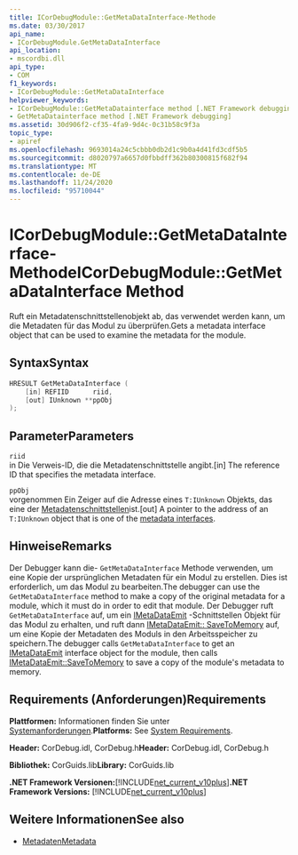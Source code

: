 ```yaml
---
title: ICorDebugModule::GetMetaDataInterface-Methode
ms.date: 03/30/2017
api_name:
- ICorDebugModule.GetMetaDataInterface
api_location:
- mscordbi.dll
api_type:
- COM
f1_keywords:
- ICorDebugModule::GetMetaDataInterface
helpviewer_keywords:
- ICorDebugModule::GetMetaDatainterface method [.NET Framework debugging]
- GetMetaDatainterface method [.NET Framework debugging]
ms.assetid: 30d906f2-cf35-4fa9-9d4c-0c31b58c9f3a
topic_type:
- apiref
ms.openlocfilehash: 9693014a24c5cbbb0db2d1c9b0a4d41fd3cdf5b5
ms.sourcegitcommit: d8020797a6657d0fbbdff362b80300815f682f94
ms.translationtype: MT
ms.contentlocale: de-DE
ms.lasthandoff: 11/24/2020
ms.locfileid: "95710044"
---
```

# <a name="icordebugmodulegetmetadatainterface-method"></a><span data-ttu-id="671f2-102">ICorDebugModule::GetMetaDataInterface-Methode</span><span class="sxs-lookup"><span data-stu-id="671f2-102">ICorDebugModule::GetMetaDataInterface Method</span></span>

<span data-ttu-id="671f2-103">Ruft ein Metadatenschnittstellenobjekt ab, das verwendet werden kann, um die Metadaten für das Modul zu überprüfen.</span><span class="sxs-lookup"><span data-stu-id="671f2-103">Gets a metadata interface object that can be used to examine the metadata for the module.</span></span>  
  
## <a name="syntax"></a><span data-ttu-id="671f2-104">Syntax</span><span class="sxs-lookup"><span data-stu-id="671f2-104">Syntax</span></span>  
  
```cpp  
HRESULT GetMetaDataInterface (  
    [in] REFIID      riid,  
    [out] IUnknown **ppObj  
);  
```  
  
## <a name="parameters"></a><span data-ttu-id="671f2-105">Parameter</span><span class="sxs-lookup"><span data-stu-id="671f2-105">Parameters</span></span>  

 `riid`  
 <span data-ttu-id="671f2-106">in Die Verweis-ID, die die Metadatenschnittstelle angibt.</span><span class="sxs-lookup"><span data-stu-id="671f2-106">[in] The reference ID that specifies the metadata interface.</span></span>  
  
 `ppObj`  
 <span data-ttu-id="671f2-107">vorgenommen Ein Zeiger auf die Adresse eines `T:IUnknown` Objekts, das eine der [Metadatenschnittstellen](../metadata/metadata-interfaces.md)ist.</span><span class="sxs-lookup"><span data-stu-id="671f2-107">[out] A pointer to the address of an `T:IUnknown` object that is one of the [metadata interfaces](../metadata/metadata-interfaces.md).</span></span>  
  
## <a name="remarks"></a><span data-ttu-id="671f2-108">Hinweise</span><span class="sxs-lookup"><span data-stu-id="671f2-108">Remarks</span></span>  

 <span data-ttu-id="671f2-109">Der Debugger kann die- `GetMetaDataInterface` Methode verwenden, um eine Kopie der ursprünglichen Metadaten für ein Modul zu erstellen. Dies ist erforderlich, um das Modul zu bearbeiten.</span><span class="sxs-lookup"><span data-stu-id="671f2-109">The debugger can use the `GetMetaDataInterface` method to make a copy of the original metadata for a module, which it must do in order to edit that module.</span></span> <span data-ttu-id="671f2-110">Der Debugger ruft `GetMetaDataInterface` auf, um ein [IMetaDataEmit](../metadata/imetadataemit-interface.md) -Schnittstellen Objekt für das Modul zu erhalten, und ruft dann [IMetaDataEmit:: SaveToMemory](../metadata/imetadataemit-savetomemory-method.md) auf, um eine Kopie der Metadaten des Moduls in den Arbeitsspeicher zu speichern.</span><span class="sxs-lookup"><span data-stu-id="671f2-110">The debugger calls `GetMetaDataInterface` to get an [IMetaDataEmit](../metadata/imetadataemit-interface.md) interface object for the module, then calls [IMetaDataEmit::SaveToMemory](../metadata/imetadataemit-savetomemory-method.md) to save a copy of the module's metadata to memory.</span></span>  
  
## <a name="requirements"></a><span data-ttu-id="671f2-111">Requirements (Anforderungen)</span><span class="sxs-lookup"><span data-stu-id="671f2-111">Requirements</span></span>  

 <span data-ttu-id="671f2-112">**Plattformen:** Informationen finden Sie unter [Systemanforderungen](../../get-started/system-requirements.md).</span><span class="sxs-lookup"><span data-stu-id="671f2-112">**Platforms:** See [System Requirements](../../get-started/system-requirements.md).</span></span>  
  
 <span data-ttu-id="671f2-113">**Header:** CorDebug.idl, CorDebug.h</span><span class="sxs-lookup"><span data-stu-id="671f2-113">**Header:** CorDebug.idl, CorDebug.h</span></span>  
  
 <span data-ttu-id="671f2-114">**Bibliothek:** CorGuids.lib</span><span class="sxs-lookup"><span data-stu-id="671f2-114">**Library:** CorGuids.lib</span></span>  
  
 <span data-ttu-id="671f2-115">**.NET Framework Versionen:**[!INCLUDE[net_current_v10plus](../../../../includes/net-current-v10plus-md.md)]</span><span class="sxs-lookup"><span data-stu-id="671f2-115">**.NET Framework Versions:** [!INCLUDE[net_current_v10plus](../../../../includes/net-current-v10plus-md.md)]</span></span>  
  
## <a name="see-also"></a><span data-ttu-id="671f2-116">Weitere Informationen</span><span class="sxs-lookup"><span data-stu-id="671f2-116">See also</span></span>

- [<span data-ttu-id="671f2-117">Metadaten</span><span class="sxs-lookup"><span data-stu-id="671f2-117">Metadata</span></span>](../metadata/index.md)
